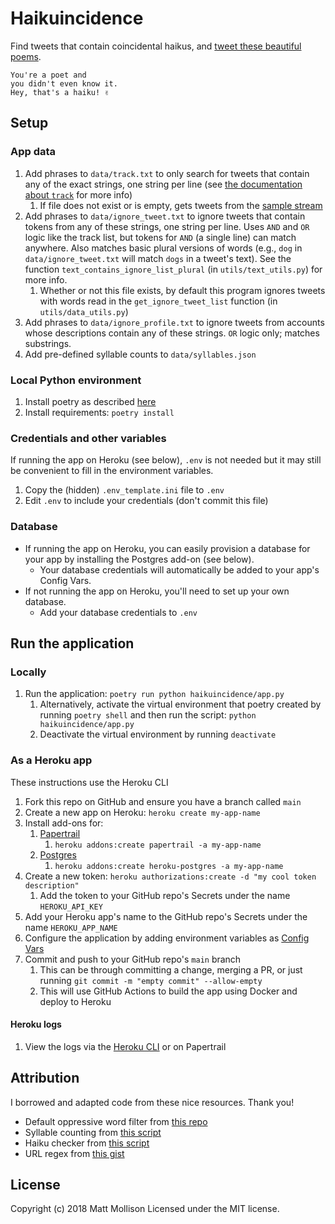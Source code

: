 # Haikuincidence

Find tweets that contain coincidental haikus, and [tweet these beautiful poems](https://twitter.com/haikuincidence).

```text
You're a poet and
you didn't even know it.
Hey, that's a haiku! ✌️
```

## Setup

### App data

1. Add phrases to `data/track.txt` to only search for tweets that contain any of the exact strings, one string per line (see [the documentation about `track`](https://developer.twitter.com/en/docs/tweets/filter-realtime/guides/basic-stream-parameters) for more info)
    1. If file does not exist or is empty, gets tweets from the [sample stream](https://developer.twitter.com/en/docs/tweets/sample-realtime/api-reference/get-statuses-sample)
1. Add phrases to `data/ignore_tweet.txt` to ignore tweets that contain tokens from any of these strings, one string per line. Uses `AND` and `OR` logic like the track list, but tokens for `AND` (a single line) can match anywhere. Also matches basic plural versions of words (e.g., `dog` in `data/ignore_tweet.txt` will match `dogs` in a tweet's text). See the function `text_contains_ignore_list_plural` (in `utils/text_utils.py`) for more info.
    1. Whether or not this file exists, by default this program ignores tweets with words read in the `get_ignore_tweet_list` function (in `utils/data_utils.py`)
1. Add phrases to `data/ignore_profile.txt` to ignore tweets from accounts whose descriptions contain any of these strings. `OR` logic only; matches substrings.
1. Add pre-defined syllable counts to `data/syllables.json`

### Local Python environment

1. Install poetry as described [here](https://python-poetry.org/docs/#installation)
1. Install requirements: `poetry install`

### Credentials and other variables

If running the app on Heroku (see below), `.env` is not needed but it may still be convenient to fill in the environment variables.

1. Copy the (hidden) `.env_template.ini` file to `.env`
1. Edit `.env` to include your credentials (don't commit this file)

### Database

- If running the app on Heroku, you can easily provision a database for your app by installing the Postgres add-on (see below).
  - Your database credentials will automatically be added to your app's Config Vars.
- If not running the app on Heroku, you'll need to set up your own database.
  - Add your database credentials to `.env`

## Run the application

### Locally

1. Run the application: `poetry run python haikuincidence/app.py`
   1. Alternatively, activate the virtual environment that poetry created by running `poetry shell` and then run the script: `python haikuincidence/app.py`
   1. Deactivate the virtual environment by running `deactivate`

### As a Heroku app

These instructions use the Heroku CLI

1. Fork this repo on GitHub and ensure you have a branch called `main`
1. Create a new app on Heroku: `heroku create my-app-name`
1. Install add-ons for:
   1. [Papertrail](https://elements.heroku.com/addons/papertrail)
      1. `heroku addons:create papertrail -a my-app-name`
   1. [Postgres](https://elements.heroku.com/addons/heroku-postgresql)
      1. `heroku addons:create heroku-postgres -a my-app-name`
1. Create a new token: `heroku authorizations:create -d "my cool token description"`
   1. Add the token to your GitHub repo's Secrets under the name `HEROKU_API_KEY`
1. Add your Heroku app's name to the GitHub repo's Secrets under the name `HEROKU_APP_NAME`
1. Configure the application by adding environment variables as [Config Vars](https://devcenter.heroku.com/articles/config-vars)
1. Commit and push to your GitHub repo's `main` branch
   1. This can be through committing a change, merging a PR, or just running `git commit -m "empty commit" --allow-empty`
   1. This will use GitHub Actions to build the app using Docker and deploy to Heroku

#### Heroku logs

1. View the logs via the [Heroku CLI](https://devcenter.heroku.com/articles/logging#view-logs) or on Papertrail

## Attribution

I borrowed and adapted code from these nice resources. Thank you!

- Default oppressive word filter from [this repo](https://github.com/dariusk/wordfilter)
- Syllable counting from [this script](https://github.com/akkana/scripts/blob/master/countsyl)
- Haiku checker from [this script](https://github.com/tomwardill/python-haiku/blob/master/haiku_checker.py)
- URL regex from [this gist](https://gist.github.com/gruber/8891611)

## License

Copyright (c) 2018 Matt Mollison Licensed under the MIT license.
